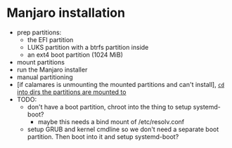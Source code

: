 Manjaro installation
====================

- prep partitions:
  - the EFI partition
  - LUKS partition with a btrfs partition inside
  - an ext4 boot partition (1024 MiB)
- mount partitions
- run the Manjaro installer
- manual partitioning
- [if calamares is unmounting the mounted partitions and can't install],
  [`cd` into dirs the partitions are mounted to](https://github.com/calamares/calamares/issues/1920#issuecomment-1101789100)
- TODO:
  - don't have a boot partition, chroot into the thing to setup systemd-boot?
    - maybe this needs a bind mount of /etc/resolv.conf
  - setup GRUB and kernel cmdline so we don't need a separate boot partition. Then boot into it and setup systemd-boot?
